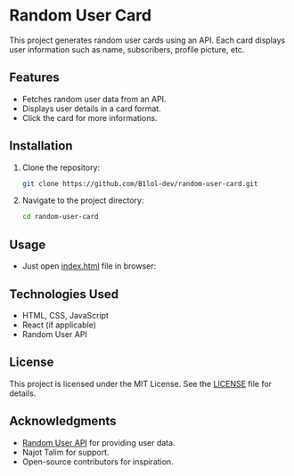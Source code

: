 # Random User Card

This project generates random user cards using an API. Each card displays user information such as name, subscribers, profile picture, etc.

## Features

- Fetches random user data from an API.
- Displays user details in a card format.
- Click the card for more informations.

## Installation

1. Clone the repository:
   ```bash
   git clone https://github.com/B1lol-dev/random-user-card.git
   ```
2. Navigate to the project directory:
   ```bash
   cd random-user-card
   ```

## Usage

- Just open [index.html](index.html) file in browser:

## Technologies Used

- HTML, CSS, JavaScript
- React (if applicable)
- Random User API

## License

This project is licensed under the MIT License. See the [LICENSE](LICENSE) file for details.

## Acknowledgments

- [Random User API](https://randomuser.me/) for providing user data.
- Najot Talim for support.
- Open-source contributors for inspiration.
